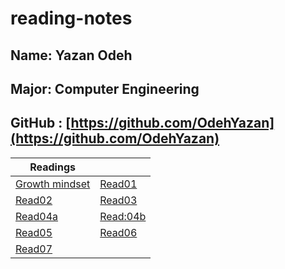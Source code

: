 # reading-notes
## Name: Yazan Odeh 
## Major: Computer Engineering
## GitHub : [https://github.com/OdehYazan](https://github.com/OdehYazan)

 |Readings |        |
 |--------|---------|
 |[Growth mindset](https://odehyazan.github.io/reading-notes/mind)|[Read01](https://odehyazan.github.io/reading-notes/Read:01-LearningMarkdown)|
|[Read02](https://odehyazan.github.io/reading-notes/Read:02-RevisionsandtheCloud)| [Read03](https://odehyazan.github.io/reading-notes/Read:03-StructurewebpageswithHTML)|
|[Read04a](https://odehyazan.github.io/reading-notes/Read:04a)|  [Read:04b](https://odehyazan.github.io/reading-notes/Read:04b)|
|[Read05](https://odehyazan.github.io/reading-notes/Read:05)|[Read06](https://odehyazan.github.io/reading-notes/Read:06) |
|[Read07](https://odehyazan.github.io/reading-notes/Read:07)|